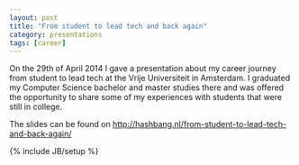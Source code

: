 ```yaml
---
layout: post
title: "From student to lead tech and back again"
category: presentations
tags: [career]
---
```


On the 29th of April 2014 I gave a presentation about my career journey from student to lead tech at the Vrije Universiteit in Amsterdam. I graduated my Computer Science bachelor and master studies there and was offered the opportunity to share some of my experiences with students that were still in college. 

The slides can be found on http://hashbang.nl/from-student-to-lead-tech-and-back-again/

{% include JB/setup %}
